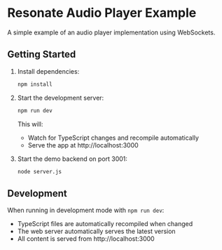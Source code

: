 # Resonate Audio Player Example

A simple example of an audio player implementation using WebSockets.

## Getting Started

1. Install dependencies:
   ```bash
   npm install
   ```

2. Start the development server:
   ```bash
   npm run dev
   ```
   This will:
   - Watch for TypeScript changes and recompile automatically
   - Serve the app at http://localhost:3000

3. Start the demo backend on port 3001:
   ```bash
   node server.js
   ```

## Development

When running in development mode with `npm run dev`:
- TypeScript files are automatically recompiled when changed
- The web server automatically serves the latest version
- All content is served from http://localhost:3000
